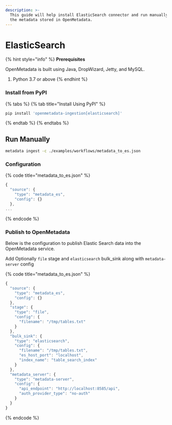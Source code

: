 ```yaml
---
description: >-
  This guide will help install ElasticSearch connector and run manually to index
  the metadata stored in OpenMetadata.
---
```


# ElasticSearch

{% hint style="info" %}
**Prerequisites**

OpenMetadata is built using Java, DropWizard, Jetty, and MySQL.

1. Python 3.7 or above
{% endhint %}

### Install from PyPI

{% tabs %}
{% tab title="Install Using PyPI" %}
```bash
pip install 'openmetadata-ingestion[elasticsearch]'
```
{% endtab %}
{% endtabs %}

## Run Manually

```bash
metadata ingest -c ./examples/workflows/metadata_to_es.json
```

### Configuration

{% code title="metadata_to_es.json" %}
```javascript
{
  "source": {
    "type": "metadata_es",
    "config": {}
  },
...
```
{% endcode %}

### Publish to OpenMetadata

Below is the configuration to publish Elastic Search data into the OpenMetadata service.

Add Optionally `file` stage and `elasticsearch` bulk\_sink along with `metadata-server` config

{% code title="metadata_to_es.json" %}
```javascript
{
  "source": {
    "type": "metadata_es",
    "config": {}
  },
  "stage": {
    "type": "file",
    "config": {
      "filename": "/tmp/tables.txt"
    }
  },
  "bulk_sink": {
    "type": "elasticsearch",
    "config": {
      "filename": "/tmp/tables.txt",
      "es_host_port": "localhost",
      "index_name": "table_search_index"
    }
  },
  "metadata_server": {
    "type": "metadata-server",
    "config": {
      "api_endpoint": "http://localhost:8585/api",
      "auth_provider_type": "no-auth"
    }
  }
}
```
{% endcode %}
